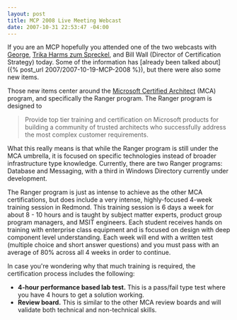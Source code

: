 ```yaml
---
layout: post
title: MCP 2008 Live Meeting Webcast
date: 2007-10-31 22:53:47 -04:00
---
```


If you are an MCP hopefully you attended one of the two webcasts with [George](http://blogs.msdn.com/mcp/default.aspx), [Trika Harms zum Spreckel](http://blogs.msdn.com/trika), and Bill Wall (Director of Certification Strategy) today. Some of the information has [already been talked about]({% post_url 2007/2007-10-19-MCP-2008 %}), but there were also some new items.

Those new items center around the [Microsoft Certified Architect](http://www.microsoft.com/learning/mcp/architect) (MCA) program, and specifically the Ranger program. The Ranger program is designed to 

> Provide top tier training and certification on Microsoft products for building a community of trusted architects who successfully address the most complex customer requirements.

What this really means is that while the Ranger program is still under the MCA umbrella, it is focused on specific technologies instead of broader infrastructure type knowledge. Currently, there are two Ranger programs: Database and Messaging, with a third in Windows Directory currently under development.

The Ranger program is just as intense to achieve as the other MCA certifications, but does include a very intense, highly-focused 4-week training session in Redmond. This training session is 6 days a week for about 8 - 10 hours and is taught by subject matter experts, product group program managers, and MSIT engineers. Each student receives hands on training with enterprise class equipment and is focused on design with deep component level understanding. Each week will end with a written test (multiple choice and short answer questions) and you must pass with an average of 80% across all 4 weeks in order to continue.

In case you're wondering why that much training is required, the certification process includes the following:

*   **4-hour performance based lab test.** This is a pass/fail type test where you have 4 hours to get a solution working.
*   **Review board.** This is similar to the other MCA review boards and will validate both technical and non-technical skills.
